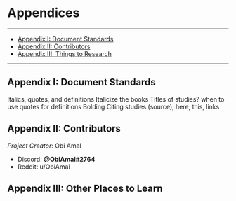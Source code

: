 # Appendices

---

* [Appendix I: Document Standards](appendices#appendix-i-document-standards)
* [Appendix II: Contributors](appendices#appendix-ii-contributors)
* [Appendix III: Things to Research](appendices#appendix-iii-things-to-research)

---

## Appendix I: Document Standards

Italics, quotes, and definitions
Italicize the books
Titles of studies?
when to use quotes for definitions
Bolding
Citing studies
(source), here, this, links

## Appendix II: Contributors

*Project Creator*: Obi Amal
* Discord: **@ObiAmal#2764**
* Reddit: u/ObiAmal

## Appendix III: Other Places to Learn

